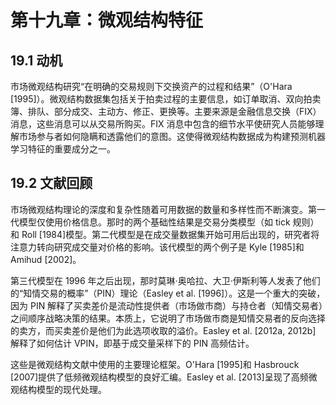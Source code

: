 # 第十九章：微观结构特征

## 19.1 动机

市场微观结构研究“在明确的交易规则下交换资产的过程和结果”（O'Hara [1995]）。微观结构数据集包括关于拍卖过程的主要信息，如订单取消、双向拍卖簿、排队、部分成交、主动方、修正、更换等。主要来源是金融信息交换（FIX）消息，这些消息可以从交易所购买。FIX 消息中包含的细节水平使研究人员能够理解市场参与者如何隐瞒和透露他们的意图。这使得微观结构数据成为构建预测机器学习特征的重要成分之一。

## 19.2 文献回顾

市场微观结构理论的深度和复杂性随着可用数据的数量和多样性而不断演变。第一代模型仅使用价格信息。那时的两个基础性结果是交易分类模型（如 tick 规则）和 Roll [1984]模型。第二代模型是在成交量数据集开始可用后出现的，研究者将注意力转向研究成交量对价格的影响。该代模型的两个例子是 Kyle [1985]和 Amihud [2002]。

第三代模型在 1996 年之后出现，那时莫琳·奥哈拉、大卫·伊斯利等人发表了他们的“知情交易的概率”（PIN）理论（Easley et al. [1996]）。这是一个重大的突破，因为 PIN 解释了买卖差价是流动性提供者（市场做市商）与持仓者（知情交易者）之间顺序战略决策的结果。本质上，它说明了市场做市商是知情交易者的反向选择的卖方，而买卖差价是他们为此选项收取的溢价。Easley et al. [2012a, 2012b] 解释了如何估计 VPIN，即基于成交量采样下的 PIN 高频估计。

这些是微观结构文献中使用的主要理论框架。O'Hara [1995]和 Hasbrouck [2007]提供了低频微观结构模型的良好汇编。Easley et al. [2013]呈现了高频微观结构模型的现代处理。
